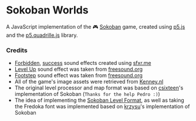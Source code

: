 # Sokoban Worlds
A JavaScript implementation of the 🎮 [Sokoban](https://en.wikipedia.org/wiki/Sokoban) game, created using [p5.js](https://p5js.org/) and the [p5.quadrille.js](https://objetos.github.io/p5.quadrille.js/) library.

###

### Credits
- [Forbidden](./assets/sounds/forbidden.wav), [success](./assets/sounds/success.wav) sound effects created using [sfxr.me](https://sfxr.me/)
- [Level Up](./assets/sounds/levelUp.wav) sound effect was taken from [freesound.org](https://freesound.org/people/EVRetro/sounds/535840/)
- [Footstep](./assets/sounds/levelUp.wav) sound effect was taken from [freesound.org](https://freesound.org/people/EVRetro/sounds/501102/)
- All of the game's image assets were retrieved from [Kenney.nl](https://kenney.nl/assets/sokoban)
- The original level processor and map format was based on [csixteen](https://github.com/csixteen/sokoban)'s implementation of Sokoban (`Thanks for the help Pedro :)`)
- The idea of implementing the [Sokoban Level Format](http://sokobano.de/wiki/index.php?title=Level_format), as well as taking the Fredoka font was implemented based on [krzysu](https://github.com/krzysu/elm-sokoban-player)'s implementation of Sokoban